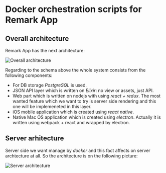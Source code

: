 # Docker orchestration scripts for Remark App

## Overall architecture

Remark App has the next architecture:

![Overall architecture](/img/overall_architecture.png)

Regarding to the schema above the whole system consists from the following components:

- For DB storage *PostgreSQL* is used.
- JSON API layer which is written on *Elixir*: no view or assets, just API.
- Web part which is written on nodejs with using *react + redux*. The most wanted feature which we want to try is server side rendering and this one will be implemeneted in this layer.
- iOS mobile application which is created using *react native*.
- Native Mac OS application which is created using *electron*. Actually it is written using webpack + react and wrapped by electron.

## Server arhitecture

Server side we want manage by *docker* and this fact affects on server archtecture at all. So the architecture is on the following picture:

![Server architecture](/img/server_architecture.png)

